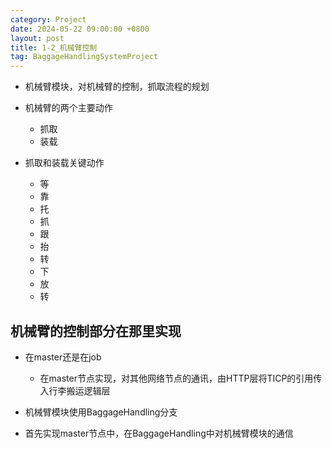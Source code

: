 ```yaml
---
category: Project
date: 2024-05-22 09:00:00 +0800
layout: post
title: 1-2_机械臂控制
tag: BaggageHandlingSystemProject
---
```


+ 机械臂模块，对机械臂的控制，抓取流程的规划
+ 机械臂的两个主要动作
  + 抓取
  + 装载

+ 抓取和装载关键动作
  + 等
  + 靠
  + 托
  + 抓
  + 跟
  + 抬
  + 转
  + 下
  + 放
  + 转

## 机械臂的控制部分在那里实现

+ 在master还是在job
  + 在master节点实现，对其他网络节点的通讯，由HTTP层将TICP的引用传入行李搬运逻辑层

+ 机械臂模块使用BaggageHandling分支

+ 首先实现master节点中，在BaggageHandling中对机械臂模块的通信